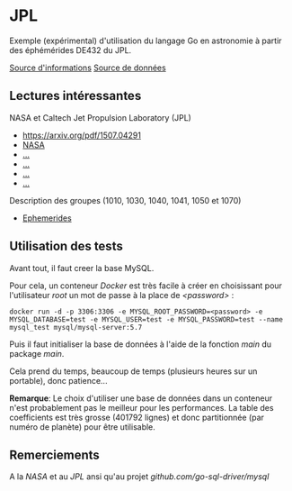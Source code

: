 # JPL

Exemple (expérimental) d'utilisation du langage Go en astronomie à partir des éphémérides DE432 du JPL.

[Source d'informations](ftp://ssd.jpl.nasa.gov/pub/eph/planets)
[Source de données](ftp://ssd.jpl.nasa.gov/pub/eph/planets/ascii/de432)

## Lectures intéressantes

NASA et Caltech Jet Propulsion Laboratory (JPL)

* [<https://arxiv.org/pdf/1507.04291>](https://arxiv.org/pdf/1507.04291)
* [NASA](http://ipnpr.jpl.nasa.gov/progress_report/42-196/196C.pdf)
* [...](https://ssd.jpl.nasa.gov/?planet_eph_export)
* [...](https://naif.jpl.nasa.gov/pub/naif/toolkit_docs/C/req/spk.html)
* [...](ftp://ssd.jpl.nasa.gov/pub/eph/planets/README.txt)
* [...](ftp://ssd.jpl.nasa.gov/pub/eph/planets/fortran)

Description des groupes (1010, 1030, 1040, 1041, 1050 et 1070)

* [Ephemerides](https://eqbridges.wordpress.com/2010/02/15/understanding-jpl-ephemerides-data-pt-2/)

## Utilisation des tests

Avant tout, il faut creer la base MySQL.

Pour cela, un conteneur *Docker* est très facile à créer en choisissant pour l'utilisateur *root* un mot de passe à la place de *\<password\>* :

    docker run -d -p 3306:3306 -e MYSQL_ROOT_PASSWORD=<password> -e MYSQL_DATABASE=test -e MYSQL_USER=test -e MYSQL_PASSWORD=test --name mysql_test mysql/mysql-server:5.7

Puis il faut initialiser la base de données à l'aide de la fonction *main* du package *main*.

Cela prend du temps, beaucoup de temps (plusieurs heures sur un portable), donc patience...

**Remarque**: Le choix d'utiliser une base de données dans un conteneur n'est probablement pas le meilleur pour les performances.
La table des coefficients est très grosse (401792 lignes) et donc partitionnée (par numéro de planète) pour être utilisable.

## Remerciements

A la *NASA* et au *JPL* ansi qu'au projet *github.com/go-sql-driver/mysql*
